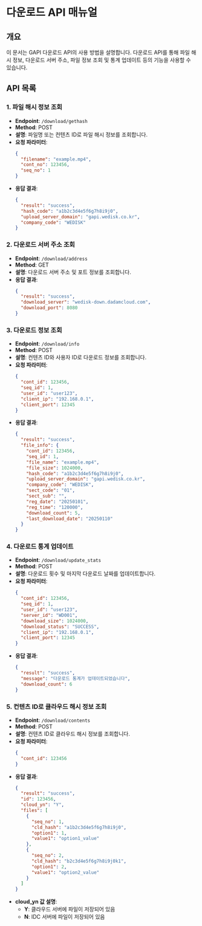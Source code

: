# 다운로드 API 매뉴얼

## 개요
이 문서는 GAPI 다운로드 API의 사용 방법을 설명합니다. 다운로드 API를 통해 파일 해시 정보, 다운로드 서버 주소, 파일 정보 조회 및 통계 업데이트 등의 기능을 사용할 수 있습니다.

## API 목록

### 1. 파일 해시 정보 조회
- **Endpoint**: `/download/gethash`
- **Method**: POST
- **설명**: 파일명 또는 컨텐츠 ID로 파일 해시 정보를 조회합니다.
- **요청 파라미터**:
  ```json
  {
    "filename": "example.mp4",
    "cont_no": 123456,
    "seq_no": 1
  }
  ```
- **응답 결과**:
  ```json
  {
    "result": "success",
    "hash_code": "a1b2c3d4e5f6g7h8i9j0",
    "upload_server_domain": "gapi.wedisk.co.kr",
    "company_code": "WEDISK"
  }
  ```

### 2. 다운로드 서버 주소 조회
- **Endpoint**: `/download/address`
- **Method**: GET
- **설명**: 다운로드 서버 주소 및 포트 정보를 조회합니다.
- **응답 결과**:
  ```json
  {
    "result": "success",
    "download_server": "wedisk-down.dadamcloud.com",
    "download_port": 8080
  }
  ```

### 3. 다운로드 정보 조회
- **Endpoint**: `/download/info`
- **Method**: POST
- **설명**: 컨텐츠 ID와 사용자 ID로 다운로드 정보를 조회합니다.
- **요청 파라미터**:
  ```json
  {
    "cont_id": 123456,
    "seq_id": 1,
    "user_id": "user123",
    "client_ip": "192.168.0.1",
    "client_port": 12345
  }
  ```
- **응답 결과**:
  ```json
  {
    "result": "success",
    "file_info": {
      "cont_id": 123456,
      "seq_id": 1,
      "file_name": "example.mp4",
      "file_size": 1024000,
      "hash_code": "a1b2c3d4e5f6g7h8i9j0",
      "upload_server_domain": "gapi.wedisk.co.kr",
      "company_code": "WEDISK",
      "sect_code": "01",
      "sect_sub": "",
      "reg_date": "20250101",
      "reg_time": "120000",
      "download_count": 5,
      "last_download_date": "20250110"
    }
  }
  ```

### 4. 다운로드 통계 업데이트
- **Endpoint**: `/download/update_stats`
- **Method**: POST
- **설명**: 다운로드 횟수 및 마지막 다운로드 날짜를 업데이트합니다.
- **요청 파라미터**:
  ```json
  {
    "cont_id": 123456,
    "seq_id": 1,
    "user_id": "user123",
    "server_id": "WD001",
    "download_size": 1024000,
    "download_status": "SUCCESS",
    "client_ip": "192.168.0.1",
    "client_port": 12345
  }
  ```
- **응답 결과**:
  ```json
  {
    "result": "success",
    "message": "다운로드 통계가 업데이트되었습니다",
    "download_count": 6
  }
  ```

### 5. 컨텐츠 ID로 클라우드 해시 정보 조회
- **Endpoint**: `/download/contents`
- **Method**: POST
- **설명**: 컨텐츠 ID로 클라우드 해시 정보를 조회합니다.
- **요청 파라미터**:
  ```json
  {
    "cont_id": 123456
  }
  ```
- **응답 결과**:
  ```json
  {
    "result": "success",
    "id": 123456,
    "cloud_yn": "Y",
    "files": [
      {
        "seq_no": 1,
        "cld_hash": "a1b2c3d4e5f6g7h8i9j0",
        "option1": 1,
        "value1": "option1_value"
      },
      {
        "seq_no": 2,
        "cld_hash": "b2c3d4e5f6g7h8i9j0k1",
        "option1": 2,
        "value1": "option2_value"
      }
    ]
  }
  ```
- **cloud_yn 값 설명**:
  - **Y**: 클라우드 서버에 파일이 저장되어 있음
  - **N**: IDC 서버에 파일이 저장되어 있음
